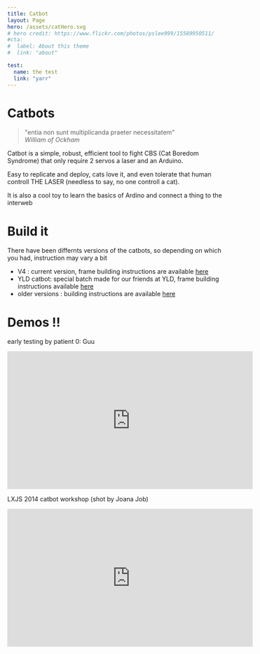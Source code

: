 ```yaml
---
title: Catbot
layout: Page
hero: /assets/catHero.svg
# hero credit: https://www.flickr.com/photos/pslee999/15589950511/
#cta:
#  label: About this theme
#  link: "about"

test:
  name: the test
  link: "yarr"
---
```

# Catbots
> "entia non sunt multiplicanda praeter necessitatem"  
> *William of Ockham*

Catbot is a simple, robust, efficient tool to fight CBS (Cat Boredom Syndrome) that only require 2 servos a laser and an Arduino.

Easy to replicate and deploy, cats love it, and even tolerate that human controll THE LASER (needless to say, no one controll a cat).

It is also a cool toy to learn the basics of Ardino and connect a thing to the interweb

# Build it

There have been differnts versions of the catbots, so depending on which you had, instruction may vary a bit

- V4 : current version, frame building instructions are available [here][2]
- YLD catbot: special batch made for our friends at YLD, frame building instructions available [here][1]
- older versions : building instructions are available [here][3]

# Demos !!

early testing by patient 0: Guu 
<iframe width="560" height="315" src="https://www.youtube.com/embed/6NYyGC-wZKU" frameborder="0" allowfullscreen></iframe>

LXJS 2014 catbot workshop (shot by Joana Job)
<iframe width="560" height="315" src="https://www.youtube.com/embed/6tOPI7YGPjM" frameborder="0" allowfullscreen></iframe>

[1]: /catbot/yld
[2]: /catbot/v4
[3]: http://lesnodebots.eu/build.html
